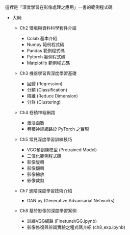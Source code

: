 這裡是「深度學習在影像處理之應用」一書的範例程式碼
- 大綱:
  - Ch2 環境與資料科學套件介紹
    - Colab 基本介紹
    - Numpy 範例程式碼
    - Pandas 範例程式碼
    - Pytorch 範例程式碼
    - Matplotlib 範例程式碼

  - Ch3 機器學習與深度學習基礎
    - 回歸 (Regression)
    - 分類 (Classification)
    - 降維 (Reduce Dimension)
    - 分群 (Clustering)
  
  - Ch4 卷積神經網路
    - 激活函數
    - 卷積神經網路於 PyTorch 之實現

  - Ch5 常見深度學習訓練技巧
    - VGG預訓練模型 (Pretrained Model)
    - 二值化範例程式碼
    - 影像旋轉
    - 影像翻轉
    - 影像縮放 
    - 影像裁剪

  - Ch7 進階深度學習技術介紹
    - GAN.py (Generative Advansarial Networks)
  
  - Ch8 基於影像的深度學習案例
    - 訓練VGG網路 (FinetuneVGG.ipynb)
    - 影像修復與辨識實驗之程式碼介紹 (ch8_exp.ipynb)